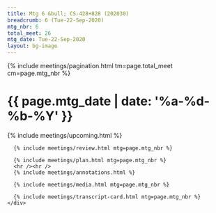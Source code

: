 ```yaml
---
title: Mtg 6 &bull; CS-428+828 (202030)
breadcrumb: 6 (Tue-22-Sep-2020)
mtg_nbr: 6
total_meet: 26
mtg_date: Tue-22-Sep-2020
layout: bg-image
---
```


{%
    include meetings/pagination.html
    tm=page.total_meet
    cm=page.mtg_nbr
%}
<div class="card">
    <div class="card card-header lightcthru">
      <h1>
        {{ page.mtg_date | date: '%a-%d-%b-%Y' }}
      </h1>
    </div>
    <div class="card card-body">
      {% include meetings/upcoming.html %}

      {% include meetings/review.html mtg=page.mtg_nbr %}

      {% include meetings/plan.html mtg=page.mtg_nbr %}
      <hr /><hr />
      {% include meetings/annotations.html %}

      {% include meetings/media.html mtg=page.mtg_nbr %}

      {% include meetings/transcript-card.html mtg=page.mtg_nbr %}
    </div>
</div>